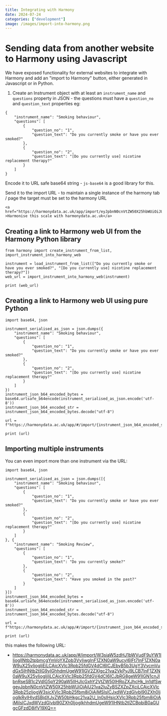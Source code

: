 ```yaml
---
title: Integrating with Harmony
date: 2024-07-24
categories: ["development"]
image: /images/import-into-harmony.png
---
```


# Sending data from another website to Harmony using Javascript

We have exposed functionality for external websites to integrate with Harmony and add an "import to Harmony" button, either generated in Javascript or in Python.

1. Create an Instrument object with at least an `instrument_name` and `questions` property in JSON - the questions must have a `question_no` and `question_text` properties eg:

```
{
    "instrument_name": "Smoking behaviour",
    "questions": [
        {
            "question_no": "1",
            "question_text": "Do you currently smoke or have you ever smoked?"
        },
        {
            "question_no": "2",
            "question_text": "[Do you currently use] nicotine replacement therapy?"
        }
    ]
}
```

Encode it to URL safe base64 string - `js-base64` is a good library for this.

Send it to the import URL - to maintain a single instance of the harmony tab / page the target must be set to the harmony URL

```
<a href="https://harmonydata.ac.uk/app/import/eyJpbnN0cnVtZW50X25hbWUiOiJUcmVhdG1lbnQgLSBtZWRpY2F0aW9uIiwicXVlc3Rpb25zIjpbeyJxdWVzdGlvbl9ubyI6IjEiLCJxdWVzdGlvbl90ZXh0IjoiSGF2ZSB5b3UgZXZlciB0YWtlbiBhbnRpLWRlcHJlc3NhbnRzPyJ9XX0" >Harmonise this scale with harmonydata.ac.uk</a>
```

## Creating a link to Harmony web UI from the Harmony Python library



```
from harmony import create_instrument_from_list, import_instrument_into_harmony_web

instrument = load_instrument_from_list(["Do you currently smoke or have you ever smoked?", "[Do you currently use] nicotine replacement therapy?"])
web_url = import_instrument_into_harmony_web(instrument)

print (web_url)
```

## Creating a link to Harmony web UI using pure Python


```
import base64, json

instrument_serialised_as_json = json.dumps({
    "instrument_name": "Smoking behaviour",
    "questions": [
        {
            "question_no": "1",
            "question_text": "Do you currently smoke or have you ever smoked?"
        },
        {
            "question_no": "2",
            "question_text": "[Do you currently use] nicotine replacement therapy?"
        }
    ]
})
instrument_json_b64_encoded_bytes = base64.urlsafe_b64encode(instrument_serialised_as_json.encode('utf-8'))
instrument_json_b64_encoded_str = instrument_json_b64_encoded_bytes.decode("utf-8")

url = f"https://harmonydata.ac.uk/app/#/import/{instrument_json_b64_encoded_str}"

print (url)
```


## Importing multiple instruments

You can even import more than one instrument via the URL:


```
import base64, json

instrument_serialised_as_json = json.dumps([{
    "instrument_name": "Smoking behaviour",
    "questions": [
        {
            "question_no": "1",
            "question_text": "Do you currently smoke or have you ever smoked?"
        },
        {
            "question_no": "2",
            "question_text": "[Do you currently use] nicotine replacement therapy?"
        }
    ]
}, {
    "instrument_name": "Smoking Review",
    "questions": [
        {
            "question_no": "1",
            "question_text": "Do you currently smoke?"
        },
        {
            "question_no": "2",
            "question_text": "Have you smoked in the past?"
        }
    ]
}])
instrument_json_b64_encoded_bytes = base64.urlsafe_b64encode(instrument_serialised_as_json.encode('utf-8'))
instrument_json_b64_encoded_str = instrument_json_b64_encoded_bytes.decode("utf-8")

url = f"https://harmonydata.ac.uk/app/#/import/{instrument_json_b64_encoded_str}"

print (url)
```

this makes the following URL: 

* https://harmonydata.ac.uk/app/#/import/W3siaW5zdHJ1bWVudF9uYW1lIjogIlNtb2tpbmcgYmVoYXZpb3VyIiwgInF1ZXN0aW9ucyI6IFt7InF1ZXN0aW9uX25vIjogIjEiLCAicXVlc3Rpb25fdGV4dCI6ICJEbyB5b3UgY3VycmVudGx5IHNtb2tlIG9yIGhhdmUgeW91IGV2ZXIgc21va2VkPyJ9LCB7InF1ZXN0aW9uX25vIjogIjIiLCAicXVlc3Rpb25fdGV4dCI6ICJbRG8geW91IGN1cnJlbnRseSB1c2VdIG5pY290aW5lIHJlcGxhY2VtZW50IHRoZXJhcHk_In1dfSwgeyJpbnN0cnVtZW50X25hbWUiOiAiU21va2luZyBSZXZpZXciLCAicXVlc3Rpb25zIjogW3sicXVlc3Rpb25fbm8iOiAiMSIsICJxdWVzdGlvbl90ZXh0IjogIkRvIHlvdSBjdXJyZW50bHkgc21va2U_In0sIHsicXVlc3Rpb25fbm8iOiAiMiIsICJxdWVzdGlvbl90ZXh0IjogIkhhdmUgeW91IHNtb2tlZCBpbiB0aGUgcGFzdD8ifV19XQ==
